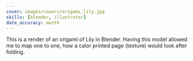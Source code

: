 ```yaml
---
cover: images/covers/origami_lily.jpg
skills: [blender, illustrator]
date_accuracy: month
---
```


This is a render of an origami of Lily in Blender. Having this model allowed me to map one to one, how a calor printed page (texture) would look after folding.
